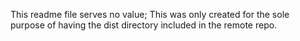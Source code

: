 This readme file serves no value; 
This was only created for the sole purpose of having the dist directory included in the remote repo.
